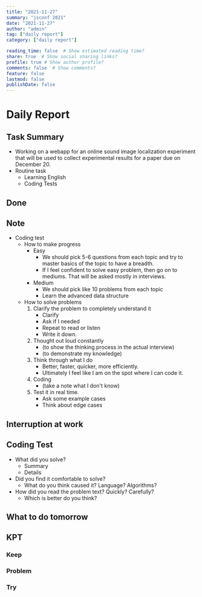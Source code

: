 ```yaml
---
title: "2021-11-27"
summary: "jsconf 2021"
date: "2021-11-27"
author: "admin"
tag: ["daily report"]
category: ["daily report"]

reading_time: false  # Show estimated reading time?
share: true  # Show social sharing links?
profile: true # Show author profile?
comments: false  # Show comments?
feature: false
lastmod: false
publishDate: false
---
```


# Daily Report

## Task Summary

- Working on a webapp for an online sound image localization experiment that will be used to collect experimental results for a paper due on December 20.
- Routine task
  - Learning English
  - Coding Tests

## Done

## Note

- Coding test
  - How to make progress
    - Easy
      - We should pick 5-6 questions from each topic and try to master basics of the topic to have a breadth.
      - If I feel confident to solve easy problem, then go on to mediums. That will be asked mostly in interviews.
    - Medium
      - We should pick like 10 problems from each topic
      - Learn the advanced data structure
  - How to solve problems
    1. Clarify the problem to completely understand it
       - Clarify
       - Ask if I needed
       - Repeat to read or listen
       - Write it down.
    2. Thought out loud constantly
       - (to show the thinking process in the actual interview)
       - (to demonstrate my knowledge)
    3. Think through what I do
       - Better, faster, quicker, more efficiently.
       - Ultimately I feel like I am on the spot where I can code it.
    4. Coding
       - (take a note what I don't know)
    5. Test it in real time.
       - Ask some example cases
       - Think about edge cases 
        

## Interruption at work

## Coding Test

- What did you solve?
  - Summary
  - Details
- Did you find it comfortable to solve?
  - What do you think caused it? Language? Algorithms?
- How did you read the problem text? Quickly? Carefully?
  - Which is better do you think?


## What to do tomorrow
 
## KPT

### Keep

### Problem

### Try
